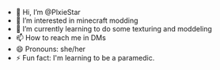 - 👋 Hi, I’m @PlxieStar
- 👀 I’m interested in minecraft modding
- 🌱 I’m currently learning to do some texturing and moddeling
- 📫 How to reach me in DMs
- 😄 Pronouns: she/her
- ⚡ Fun fact: I'm learning to be a paramedic.

<!---
PlxieStar/PlxieStar is a ✨ special ✨ repository because its `README.md` (this file) appears on your GitHub profile.
You can click the Preview link to take a look at your changes.
--->

